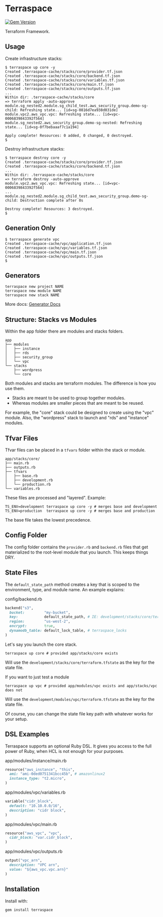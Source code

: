 # Terraspace

[![Gem Version](https://badge.fury.io/rb/terraspace.png)](http://badge.fury.io/rb/terraspace)

Terraform Framework.

## Usage

Create infrastructure stacks:

    $ terraspace up core -y
    Created .terraspace-cache/stacks/core/provider.tf.json
    Created .terraspace-cache/stacks/core/backend.tf.json
    Created .terraspace-cache/stacks/core/variables.tf.json
    Created .terraspace-cache/stacks/core/main.tf.json
    Created .terraspace-cache/stacks/core/outputs.tf.json
    ...
    Within dir: .terraspace-cache/stacks/core
    => terraform apply -auto-approve
    module.sg_nested2.module.sg_child_test.aws_security_group.demo-sg-child: Refreshing state... [id=sg-0816d7ea938d031de]
    module.vpc2.aws_vpc.vpc: Refreshing state... [id=vpc-0006839843392f564]
    module.sg_nested2.aws_security_group.demo-sg-nested: Refreshing state... [id=sg-0f7bebaaaf7c1a194]

    Apply complete! Resources: 0 added, 0 changed, 0 destroyed.
    $

Destroy infrastructure stacks:

    $ terraspace destroy core -y
    Created .terraspace-cache/stacks/core/provider.tf.json
    Created .terraspace-cache/stacks/core/backend.tf.json
    ...
    Within dir: .terraspace-cache/stacks/core
    => terraform destroy -auto-approve
    module.vpc2.aws_vpc.vpc: Refreshing state... [id=vpc-0006839843392f564]
    ...
    module.sg_nested2.module.sg_child_test.aws_security_group.demo-sg-child: Destruction complete after 0s

    Destroy complete! Resources: 3 destroyed.
    $

## Generation Only

    $ terraspace generate vpc
    Created .terraspace-cache/vpc/application.tf.json
    Created .terraspace-cache/vpc/variables.tf.json
    Created .terraspace-cache/vpc/main.tf.json
    Created .terraspace-cache/vpc/outputs.tf.json
    $

## Generators

    terraspace new project NAME
    terraspace new module NAME
    terraspace new stack NAME

More docs: [Generator Docs](generators.md)

## Structure: Stacks vs Modules

Within the app folder there are modules and stacks folders.

    app
    ├── modules
    │   ├── instance
    │   ├── rds
    │   ├── security_group
    │   └── vpc
    └── stacks
        ├── wordpress
        └── core

Both modules and stacks are terraform modules. The difference is how you use them.

* Stacks are meant to be used to group together modules.
* Whereas modules are smaller pieces that are meant to be reused.

For example, the "core" stack could be designed to create using the "vpc" module. Also, the "wordpress" stack to launch and "rds" and "instance" modules.

## Tfvar Files

Tfvar files can be placed in a `tfvars` folder within the stack or module.

    app/stacks/core/
    ├── main.rb
    ├── outputs.rb
    ├── tfvars
    │   ├── base.rb
    │   ├── development.rb
    │   └── production.rb
    └── variables.rb

These files are processed and "layered".  Example:

    TS_ENV=development terraspace up core -y # merges base and development
    TS_ENV=production  terraspace up core -y # merges base and production

The base file takes the lowest precedence.

## Config Folder

The config folder contains the `provider.rb` and `backend.rb` files that get materialized to the root-level module that you launch. This keeps things DRY.

## State Files

The `default_state_path` method creates a key that is scoped to the environment, type, and module name.  An example explains:

config/backend.rb

```ruby
backend("s3",
  bucket:         "my-bucket",
  key:            default_state_path, # IE: development/stacks/core/terraform.tfstate
  region:         "us-west-2",
  encrypt:        true,
  dynamodb_table: default_lock_table, # terraspace_locks
)
```

Let's say you launch the core stack.

    terraspace up core # provided app/stacks/core exists

Will use the `development/stacks/core/terraform.tfstate` as the key for the state file.

If you want to just test a module

    terraspace up vpc # provided app/modules/vpc exists and app/stacks/vpc does not

Will use the `development/modules/vpc/terraform.tfstate` as the key for the state file.

Of course, you can change the state file key path with whatever works for your setup.

## DSL Examples

Terraspace supports an optional Ruby DSL.  It gives you access to the full power of Ruby, when HCL is not enough for your purposes.

app/modules/instance/main.rb

```ruby
resource("aws_instance", "this",
  ami: "ami-0ded0751341bcc45b", # amazonlinux2
  instance_type: "t2.micro",
)
```

app/modules/vpc/variables.rb

```ruby
variable("cidr_block",
  default: "10.10.0.0/16",
  description: "cidr block",
)
```

app/modules/vpc/main.rb

```ruby
resource("aws_vpc", "vpc",
  cidr_block: "var.cidr_block",
)
```

app/modules/vpc/outputs.rb

```ruby
output("vpc_arn",
  description: "VPC arn",
  value: "${aws_vpc.vpc.arn}"
)
```

## Installation

Install with:

    gem install terraspace
